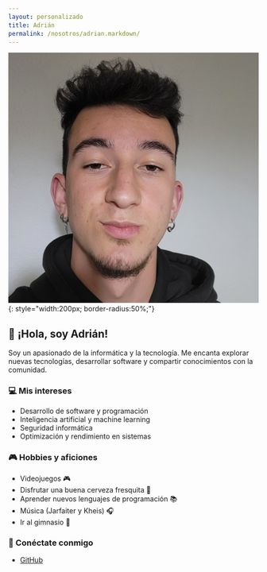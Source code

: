 ```yaml
---
layout: personalizado
title: Adrián
permalink: /nosotros/adrian.markdown/
---
```


![Adrián](/assets/fotoAdrian.jpg){: style="width:200px; border-radius:50%;"}

## 👋 ¡Hola, soy Adrián!

Soy un apasionado de la informática y la tecnología. Me encanta explorar nuevas tecnologías, desarrollar software y compartir conocimientos con la comunidad.

### 💻 Mis intereses
- Desarrollo de software y programación
- Inteligencia artificial y machine learning
- Seguridad informática
- Optimización y rendimiento en sistemas

### 🎮 Hobbies y aficiones
- Videojuegos 🎮
- Disfrutar una buena cerveza fresquita 🍺
- Aprender nuevos lenguajes de programación 📚
- Música (Jarfaiter y Kheis) 🎧
- Ir al gimnasio 💪

### 🔗 Conéctate conmigo
- [GitHub](https://github.com/ualamg538)
